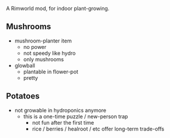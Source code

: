 A Rimworld mod, for indoor plant-growing.

## Mushrooms
- mushroom-planter item
    - no power
    - not speedy like hydro
    - only mushrooms
- glowball
    - plantable in flower-pot
    - pretty

## Potatoes
- not growable in hydroponics anymore
    - this is a one-time puzzle / new-person trap
        - not fun after the first time
        - rice / berries / healroot / etc offer long-term trade-offs
